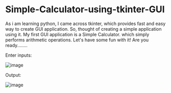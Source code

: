# Simple-Calculator-using-tkinter-GUI
As i am learning python, I came across tkinter, which provides fast and easy way to create GUI application. So, thought of creating a simple application using it. My first GUI application is a Simple Calculator. which simply performs arithmetic operations. Let's have some fun with it! Are you ready........

Enter inputs:


![image](https://user-images.githubusercontent.com/126411621/229372581-4ce6022f-f00b-46a3-b313-1b0b9c40db76.png)




Output:


![image](https://user-images.githubusercontent.com/126411621/229372630-15e9aa8e-9f0d-48de-8ad9-f7286ef78c26.png)




